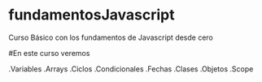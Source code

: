# fundamentosJavascript
Curso Básico con los fundamentos de Javascript desde cero

#En este curso veremos 

.Variables
.Arrays
.Ciclos
.Condicionales
.Fechas
.Clases
.Objetos
.Scope

